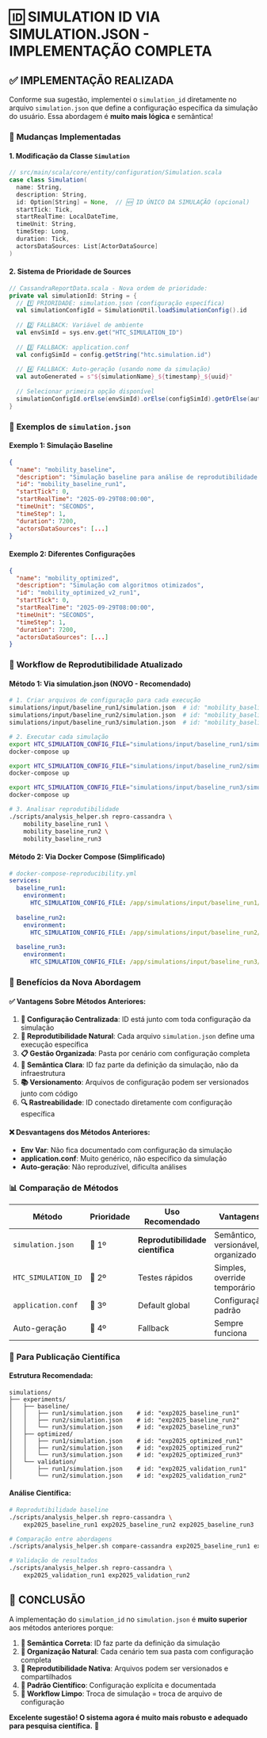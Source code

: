 # 🆔 SIMULATION ID VIA SIMULATION.JSON - IMPLEMENTAÇÃO COMPLETA

## ✅ **IMPLEMENTAÇÃO REALIZADA**

Conforme sua sugestão, implementei o `simulation_id` diretamente no arquivo `simulation.json` que define a configuração específica da simulação do usuário. Essa abordagem é **muito mais lógica** e semântica!

### 🔧 **Mudanças Implementadas**

#### 1. **Modificação da Classe `Simulation`**
```scala
// src/main/scala/core/entity/configuration/Simulation.scala
case class Simulation(
  name: String,
  description: String,
  id: Option[String] = None,  // 🆕 ID ÚNICO DA SIMULAÇÃO (opcional)
  startTick: Tick,
  startRealTime: LocalDateTime,
  timeUnit: String,
  timeStep: Long,
  duration: Tick,
  actorsDataSources: List[ActorDataSource]
)
```

#### 2. **Sistema de Prioridade de Sources**
```scala
// CassandraReportData.scala - Nova ordem de prioridade:
private val simulationId: String = {
  // 1️⃣ PRIORIDADE: simulation.json (configuração específica)
  val simulationConfigId = SimulationUtil.loadSimulationConfig().id
  
  // 2️⃣ FALLBACK: Variável de ambiente
  val envSimId = sys.env.get("HTC_SIMULATION_ID")
  
  // 3️⃣ FALLBACK: application.conf
  val configSimId = config.getString("htc.simulation.id")
  
  // 4️⃣ FALLBACK: Auto-geração (usando nome da simulação)
  val autoGenerated = s"${simulationName}_${timestamp}_${uuid}"
  
  // Selecionar primeira opção disponível
  simulationConfigId.orElse(envSimId).orElse(configSimId).getOrElse(autoGenerated)
}
```

### 📁 **Exemplos de `simulation.json`**

#### Exemplo 1: Simulação Baseline
```json
{
  "name": "mobility_baseline",
  "description": "Simulação baseline para análise de reprodutibilidade - Execução 1",
  "id": "mobility_baseline_run1",
  "startTick": 0,
  "startRealTime": "2025-09-29T08:00:00",
  "timeUnit": "SECONDS",
  "timeStep": 1,
  "duration": 7200,
  "actorsDataSources": [...]
}
```

#### Exemplo 2: Diferentes Configurações
```json
{
  "name": "mobility_optimized",
  "description": "Simulação com algoritmos otimizados",
  "id": "mobility_optimized_v2_run1",
  "startTick": 0,
  "startRealTime": "2025-09-29T08:00:00",
  "timeUnit": "SECONDS",
  "timeStep": 1,
  "duration": 7200,
  "actorsDataSources": [...]
}
```

### 🚀 **Workflow de Reprodutibilidade Atualizado**

#### Método 1: Via simulation.json (NOVO - Recomendado)
```bash
# 1. Criar arquivos de configuração para cada execução
simulations/input/baseline_run1/simulation.json  # id: "mobility_baseline_run1"
simulations/input/baseline_run2/simulation.json  # id: "mobility_baseline_run2"  
simulations/input/baseline_run3/simulation.json  # id: "mobility_baseline_run3"

# 2. Executar cada simulação
export HTC_SIMULATION_CONFIG_FILE="simulations/input/baseline_run1/simulation.json"
docker-compose up

export HTC_SIMULATION_CONFIG_FILE="simulations/input/baseline_run2/simulation.json"
docker-compose up

export HTC_SIMULATION_CONFIG_FILE="simulations/input/baseline_run3/simulation.json"
docker-compose up

# 3. Analisar reprodutibilidade
./scripts/analysis_helper.sh repro-cassandra \
    mobility_baseline_run1 \
    mobility_baseline_run2 \
    mobility_baseline_run3
```

#### Método 2: Via Docker Compose (Simplificado)
```yaml
# docker-compose-reproducibility.yml
services:
  baseline_run1:
    environment:
      HTC_SIMULATION_CONFIG_FILE: /app/simulations/input/baseline_run1/simulation.json
  
  baseline_run2:
    environment:
      HTC_SIMULATION_CONFIG_FILE: /app/simulations/input/baseline_run2/simulation.json
  
  baseline_run3:
    environment:
      HTC_SIMULATION_CONFIG_FILE: /app/simulations/input/baseline_run3/simulation.json
```

### 🎯 **Benefícios da Nova Abordagem**

#### ✅ **Vantagens Sobre Métodos Anteriores:**

1. **📁 Configuração Centralizada**: ID está junto com toda configuração da simulação
2. **🔄 Reprodutibilidade Natural**: Cada arquivo `simulation.json` define uma execução específica
3. **📋 Gestão Organizada**: Pasta por cenário com configuração completa
4. **🎯 Semântica Clara**: ID faz parte da definição da simulação, não da infraestrutura
5. **📚 Versionamento**: Arquivos de configuração podem ser versionados junto com código
6. **🔍 Rastreabilidade**: ID conectado diretamente com configuração específica

#### ❌ **Desvantagens dos Métodos Anteriores:**
- **Env Var**: Não fica documentado com configuração da simulação
- **application.conf**: Muito genérico, não específico da simulação
- **Auto-geração**: Não reproduzível, dificulta análises

### 📊 **Comparação de Métodos**

| Método | Prioridade | Uso Recomendado | Vantagens |
|--------|------------|-----------------|-----------|
| `simulation.json` | 🥇 1º | **Reprodutibilidade científica** | Semântico, versionável, organizado |
| `HTC_SIMULATION_ID` | 🥈 2º | Testes rápidos | Simples, override temporário |
| `application.conf` | 🥉 3º | Default global | Configuração padrão |
| Auto-geração | 🔄 4º | Fallback | Sempre funciona |

### 🔬 **Para Publicação Científica**

#### Estrutura Recomendada:
```
simulations/
├── experiments/
│   ├── baseline/
│   │   ├── run1/simulation.json    # id: "exp2025_baseline_run1"
│   │   ├── run2/simulation.json    # id: "exp2025_baseline_run2"
│   │   └── run3/simulation.json    # id: "exp2025_baseline_run3"
│   ├── optimized/
│   │   ├── run1/simulation.json    # id: "exp2025_optimized_run1"
│   │   ├── run2/simulation.json    # id: "exp2025_optimized_run2"
│   │   └── run3/simulation.json    # id: "exp2025_optimized_run3"
│   └── validation/
│       ├── run1/simulation.json    # id: "exp2025_validation_run1"
│       └── run2/simulation.json    # id: "exp2025_validation_run2"
```

#### Análise Científica:
```bash
# Reprodutibilidade baseline
./scripts/analysis_helper.sh repro-cassandra \
    exp2025_baseline_run1 exp2025_baseline_run2 exp2025_baseline_run3

# Comparação entre abordagens
./scripts/analysis_helper.sh compare-cassandra exp2025_baseline_run1 exp2025_optimized_run1

# Validação de resultados
./scripts/analysis_helper.sh repro-cassandra \
    exp2025_validation_run1 exp2025_validation_run2
```

## 🎉 **CONCLUSÃO**

A implementação do `simulation_id` no `simulation.json` é **muito superior** aos métodos anteriores porque:

1. **🎯 Semântica Correta**: ID faz parte da definição da simulação
2. **📁 Organização Natural**: Cada cenário tem sua pasta com configuração completa  
3. **🔄 Reprodutibilidade Nativa**: Arquivos podem ser versionados e compartilhados
4. **🔬 Padrão Científico**: Configuração explícita e documentada
5. **🚀 Workflow Limpo**: Troca de simulação = troca de arquivo de configuração

**Excelente sugestão! O sistema agora é muito mais robusto e adequado para pesquisa científica.** 🚀